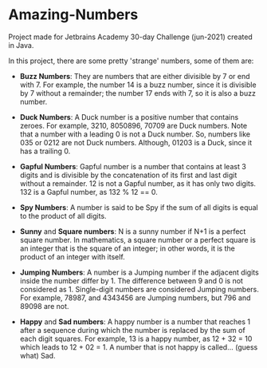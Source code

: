 # Amazing-Numbers
Project made for Jetbrains Academy 30-day Challenge (jun-2021) created in Java.

In this project, there are some pretty 'strange' numbers, some of them are:

- **Buzz Numbers**:
They are numbers that are either divisible by 7 or end with 7. For example, the number 14 is a buzz number, since it is divisible by 7 without a remainder; the number 17 ends with 7, so it is also a buzz number.

- **Duck Numbers**:
A Duck number is a positive number that contains zeroes. For example, 3210, 8050896, 70709 are Duck numbers. Note that a number with a leading 0 is not a Duck number. So, numbers like 035 or 0212 are not Duck numbers. Although, 01203 is a Duck, since it has a trailing 0.

- **Gapful Numbers**:
Gapful number is a number that contains at least 3 digits and is divisible by the concatenation of its first and last digit without a remainder. 12 is not a Gapful number, as it has only two digits. 132 is a Gapful number, as 132 % 12 == 0.

- **Spy Numbers**:
A number is said to be Spy if the sum of all digits is equal to the product of all digits.

- **Sunny** and **Square numbers**:
N is a sunny number if N+1 is a perfect square number. In mathematics, a square number or a perfect square is an integer that is the square of an integer; in other words, it is the product of an integer with itself.

- **Jumping Numbers**:
A number is a Jumping number if the adjacent digits inside the number differ by 1. The difference between 9 and 0 is not considered as 1. Single-digit numbers are considered Jumping numbers. For example, 78987, and 4343456 are Jumping numbers, but 796 and 89098 are not.

- **Happy** and **Sad numbers**:
A happy number is a number that reaches 1 after a sequence during which the number is replaced by the sum of each digit squares. For example, 13 is a happy number, as 12 + 32 = 10 which leads to 12 + 02 = 1. A number that is not happy is called... (guess what) Sad.
